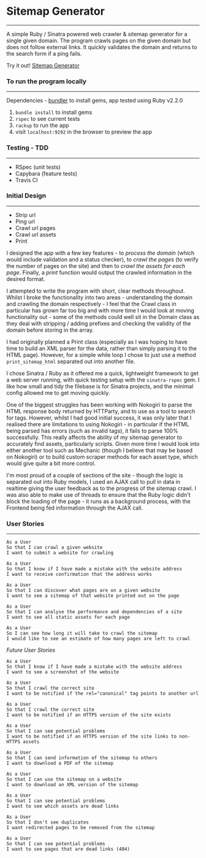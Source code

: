# Sitemap Generator
---

A simple Ruby / Sinatra powered web crawler & sitemap generator for a single given domain. The program crawls pages on the given domain but does not follow external links. It quickly validates the domain and returns to the search form if a ping fails.

Try it out! [Sitemap Generator](https://sitemapgenerate.herokuapp.com)


### To run the program locally
---

Dependencies - [bundler](http://bundler.io/) to install gems, app tested using Ruby v2.2.0

1. `bundle install` to install gems
2. `rspec` to see current tests
3. `rackup` to run the app
4. visit `localhost:9292` in the browser to preview the app


### Testing - TDD
---

* RSpec (unit tests)
* Capybara (feature tests)
* Travis CI

### Initial Design
---

* Strip url
* Ping url
* Crawl url pages
* Crawl url assets
* Print

I designed the app with a few key features - to *process the domain* (which would include validation and a status checker), to *crawl the pages* (to verify the number of pages on the site) and then to *crawl the assets for each page*. Finally, a *print* function would output the crawled information in the desired format.

I attempted to write the program with short, clear methods throughout. Whilst I broke the functionality into two areas - understanding the domain and crawling the domain respectively - I feel that the Crawl class in particular has grown far too big and with more time I would look at moving functionality out - some of the methods could well sit in the Domain class as they deal with stripping / adding prefixes and checking the validity of the domain before storing in the array.

I had originally planned a Print class (especially as I was hoping to have time to build an XML parser for the data, rather than simply parsing it to the HTML page). However, for a simple while loop I chose to just use a method `print_sitemap_html` separated out into another file.

I chose Sinatra / Ruby as it offered me a quick, lightweight framework to get a web server running, with quick testing setup with the  `sinatra-rspec` gem. I like how small and tidy the filebase is for Sinatra projects, and the minimal config allowed me to get moving quickly.

One of the biggest struggles has been working with Nokogiri to parse the HTML response body returned by HTTParty, and to use as a tool to search for tags. However, whilst I had good initial success, it was only later that I realised there are limitations to using Nokogiri - in particular if the HTML being parsed has errors (such as invalid tags), it fails to parse 100% successfully. This really affects the ability of my sitemap generator to accurately find assets, particularly scripts. Given more time I would look into either another tool such as Mechanic (though I believe that may be based on Nokogiri) or to build custom scraper methods for each asset type, which would give quite a bit more control.

I'm most proud of a couple of sections of the site - though the logic is separated out into Ruby models, I used an AJAX call to pull in data in realtime giving the user feedback as to the progress of the sitemap crawl. I was also able to make use of threads to ensure that the Ruby logic didn't block the loading of the page - it runs as a background process, with the Frontend being fed information through the AJAX call.

### User Stories
---

```
As a User
So that I can crawl a given website
I want to submit a website for crawling
```
```
As a User
So that I know if I have made a mistake with the website address
I want to receive confirmation that the address works
```
```
As a User
So that I can discover what pages are on a given website
I want to see a sitemap of that website printed out on the page
```
```
As a User
So that I can analyse the performance and dependencies of a site
I want to see all static assets for each page
```
```
As a User
So I can see how long it will take to crawl the sitemap
I would like to see an estimate of how many pages are left to crawl
```


*Future User Stories*
```
As a User
So that I know if I have made a mistake with the website address
I want to see a screenshot of the website
```
```
As a User
So that I crawl the correct site
I want to be notified if the rel="canonical" tag points to another url
```
```
As a User
So that I crawl the correct site
I want to be notified if an HTTPS version of the site exists
```
```
As a User
So that I can see potential problems
I want to be notified if an HTTPS version of the site links to non-HTTPS assets
```
```
As a User
So that I can send information of the sitemap to others
I want to download a PDF of the sitemap
```
```
As a User
So that I can use the sitemap on a website
I want to download an XML version of the sitemap
```
```
As a User
So that I can see potential problems
I want to see which assets are dead links
```
```
As a User
So that I don't see duplicates
I want redirected pages to be removed from the sitemap
```
```
As a User
So that I can see potential problems
I want to see pages that are dead links (404)
```
